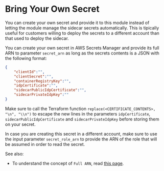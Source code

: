 # Bring Your Own Secret

You can create your own secret and provide it to this module instead of
letting the module manage the sidecar secrets automatically. This is tipically
useful for customers willing to deploy the secrets to a different account
than that used to deploy the sidecar.

You can create your own secret in AWS Secrets Manager and provide its full
ARN to parameter `secret_arn` as long as the secrets contents is a JSON
with the following format:

```JSON
{
    "clientId":"",
    "clientSecret":"",
    "containerRegistryKey":"",
    "idpCertificate":"",
    "sidecarPublicIdpCertificate":"",
    "sidecarPrivateIdpKey":""
}
```

Make sure to call the Terraform function `replace(<CERTIFICATE_CONTENTS>, "\n", "\\n")`
to escape the new lines in the parameters `idpCertificate`,
`sidecarPublicIdpCertificate` and `sidecarPrivateIdpKey` before storing them on
your secret.

In case you are creating this secret in a different account, make sure to use
the input parameter `secret_role_arn` to provide the ARN of the role that will
be assumed in order to read the secret.

See also:

* To understand the concept of `Full ARN`, read [this page](https://docs.aws.amazon.com/secretsmanager/latest/userguide/troubleshoot.html#ARN_secretnamehyphen).
